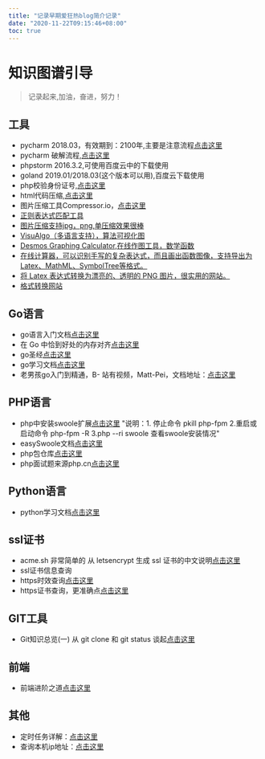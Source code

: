 ```yaml
---
title: "记录早期爱狂热blog简介记录"
date: "2020-11-22T09:15:46+08:00"
toc: true
---
```



# 知识图谱引导

> 记录起来,加油，奋进，努力！

## 工具

- pycharm 2018.03，有效期到：2100年,主要是注意流程[点击这里](https://www.jb51.net/article/178076.html)
- pycharm 破解流程,[点击这里](https://www.cnblogs.com/yjd_hycf_space/p/9110550.html)
- phpstorm 2016.3.2,可使用百度云中的下载使用
- goland 2019.01/2018.03(这个版本可以用),百度云下载使用
- php校验身份证号,[点击这里](https://www.cnblogs.com/itbsl/p/11282677.html)
- html代码压缩,[点击这里](https://www.sojson.com/jshtml.html)
- 图片压缩工具Compressor.io，[点击这里](https://compressor.io/)
- [正则表达式匹配工具](https://regex101.com/)
- [图片压缩支持jpg，png,单压缩效果很棒](https://tinypng.com/)
- [VisuAlgo（多语言支持），算法可视化图](https://visualgo.net/zh)
- [Desmos Graphing Calculator,在线作图工具，数学函数](https://www.desmos.com/calculator?lang=zh-CN)
- [在线计算器，可以识别手写的复杂表达式，而且画出函数图像，支持导出为Latex、MathML、SymbolTree等格式。](https://webdemo.myscript.com/views/math/index.html)
- [将 Latex 表达式转换为漂亮的、透明的 PNG 图片，很实用的网站。](http://latex2png.com/)
- [格式转换网站](https://cloudconvert.com/)




## Go语言

- go语言入门文档[点击这里](https://learnku.com/docs/the-way-to-go)
- 在 Go 中恰到好处的内存对齐[点击这里](https://segmentfault.com/a/1190000017527311?utm_campaign=studygolang.com&utm_medium=studygolang.com&utm_source=studygolang.com)
- go圣经[点击这里](https://docs.hundan.org/gopl-zh/)
- go学习文档[点击这里](https://bajins.com/)
- 老男孩go入门到精通，B- 站有视频，Matt-Pei，文档地址：[点击这里](https://www.liwenzhou.com/posts/Go)

## PHP语言

- php中安装swoole扩展[点击这里](https://wiki.swoole.com/wiki/page/6.html) "说明：1. 停止命令 pkill php-fpm 2.重启或启动命令 php-fpm -R 3.php --ri swoole 查看swoole安装情况"
- easySwoole文档[点击这里](https://www.easyswoole.com/Introduction/environment.html)
- php包仓库[点击这里](https://packagist.org/)
- php面试题来源php.cn[点击这里](https://www.php.cn/toutiao-415599.html)

## Python语言

- python学习文档[点击这里](https://www.runoob.com/python3/python3-tutorial.html)

## ssl证书

- acme.sh 非常简单的 从 letsencrypt 生成 ssl 证书的中文说明[点击这里](https://github.com/Neilpang/acme.sh/wiki/%E8%AF%B4%E6%98%8E)
- ssl证书信息查询
- https时效查询[点击这里](https://myssl.com/)
- https证书查询，更准确点[点击这里](http://web.chacuo.net/netsslcheck/)

## GIT工具

- Git知识总览(一) 从 git clone 和 git status 谈起[点击这里](https://www.cnblogs.com/ludashi/p/8052739.html)
## 前端

- 前端进阶之道[点击这里](https://yuchengkai.cn/docs/frontend/#%E9%98%B2%E6%8A%96)

## 其他

- 定时任务详解：[点击这里](https://www.cnblogs.com/intval/p/5763929.html)
- 查询本机ip地址：[点击这里](http://ip.tool.chinaz.com/)
